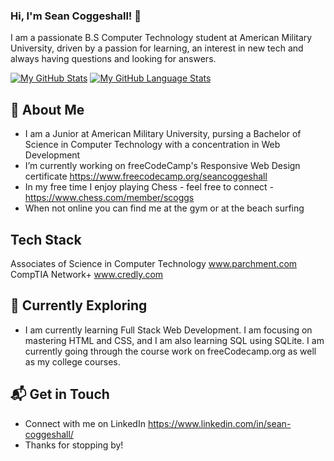 ### Hi, I'm Sean Coggeshall! 👋

I am a passionate B.S Computer Technology student at American Military University, driven by a passion for learning, an interest in new tech and always having questions and looking for answers. 

[![My GitHub Stats](https://github-readme-stats.vercel.app/api/?username=seancoggs&count_private=true&theme=tokyonight&showicons=true)]()
[![My GitHub Language Stats](https://github-readme-stats.vercel.app/api/top-langs/?username=seancoggs&langs_count=5&theme=tokyonight)]()

## 🚀 About Me

- I am a Junior at American Military University, pursing a Bachelor of Science in Computer Technology with a concentration in Web Development 
- I’m currently working on freeCodeCamp's Responsive Web Design certificate 
https://www.freecodecamp.org/seancoggeshall
- In my free time I enjoy playing Chess - feel free to connect - https://www.chess.com/member/scoggs
- When not online you can find me at the gym or at the beach surfing 

## Tech Stack
Associates of Science in Computer Technology <a href src="https://www.parchment.com/u/award/33c52572f4ed14862e193473cc78d189">www.parchment.com</a>
<br>
CompTIA Network+ <a href src="https://www.credly.com/badges/43796bca-54f9-4ae3-acc9-d4cd9e54995d/public_url">www.credly.com</a>

## 🌱 Currently Exploring

- I am currently learning Full Stack Web Development. I am focusing on mastering HTML and CSS, and I am also learning SQL using SQLite. I am currently going through the course work on freeCodecamp.org as well as my college courses.


## 📬 Get in Touch

- Connect with me on LinkedIn https://www.linkedin.com/in/sean-coggeshall/
- Thanks for stopping by!

<!--
